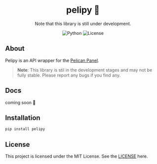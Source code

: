 <div align="center">

# pelipy 🐍
Note that this library is still under development.

![Python](https://img.shields.io/badge/python-%23007ACC.svg?style=for-the-badge&logo=python&logoColor=white)
![License](https://img.shields.io/badge/license-MIT-green?style=for-the-badge)

</div>

## About

Pelipy is an API wrapper for the [Pelican Panel](https://pelican.dev).

> **Note**: This library is stil in the development stages and may not be fully stable. Please report any bugs if you find any.

## Docs

coming soon 👀

## Installation
```bash
pip install pelipy 
```

## License
This project is licensed under the MIT License. See the [LICENSE]() here.